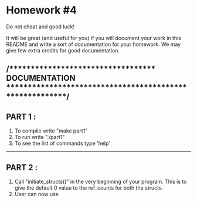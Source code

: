 # Homework #4
Do not cheat and good luck!

It will be great (and useful for you) if you will document your work in this README and write a sort of documentation for your homework. We may give few extra credits for good documentation.

/********************************** DOCUMENTATION ********************************************************/
--------
PART 1 : 
--------

1. To compile write "make part1"
2. To run write "./part1"
3. To see the list of commands type 'help'

--------
PART 2 : 
--------

1. Call "initiate_structs()" in the very beginning of your program. This is to give the default 0 value to the ref_counts for both the structs.
2. User can now use 
